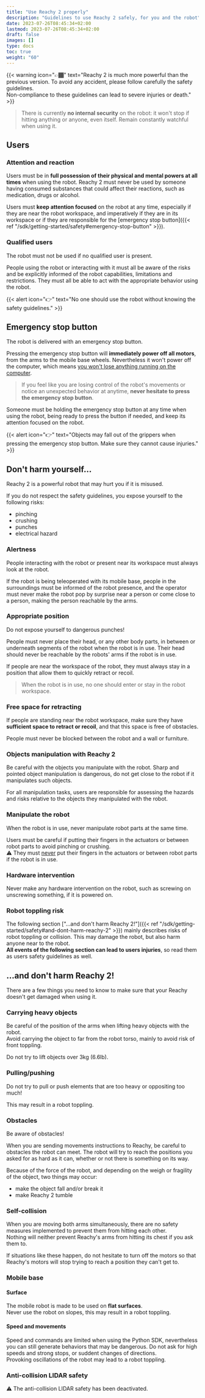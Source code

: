 ```yaml
---
title: "Use Reachy 2 properly"
description: "Guidelines to use Reachy 2 safely, for you and the robot"
date: 2023-07-26T08:45:34+02:00
lastmod: 2023-07-26T08:45:34+02:00
draft: false
images: []
type: docs
toc: true
weight: "60"
---
```


{{< warning icon="👉🏾" text="Reachy 2 is much more powerful than the previous version. To avoid any accident, please follow carefully the safety guidelines. </br>Non-compliance to these guidelines can lead to severe injuries or death." >}}

> There is currently **no internal security** on the robot: it won't stop if hitting anything or anyone, even itself. Remain constantly watchful when using it.

## Users

### Attention and reaction

Users must be in **full possession of their physical and mental powers at all times** when using the robot. Reachy 2 must never be used by someone having consumed substances that could affect their reactions, such as medication, drugs or alcohol.  

Users must **keep attention focused** on the robot at any time, especially if they are near the robot workspace, and imperatively if they are in its workspace or if they are responsible for the [emergency stop button]({{< ref "/sdk/getting-started/safety#emergency-stop-button" >}}).  

### Qualified users

The robot must not be used if no qualified user is present.  

People using the robot or interacting with it must all be aware of the risks and be explicitly informed of the robot capabilities, limitations and restrictions. They must all be able to act with the appropriate behavior using the robot.  

{{< alert icon="👉" text="No one should use the robot without knowing the safety guidelines." >}}

## Emergency stop button

The robot is delivered with an emergency stop button.  

Pressing the emergency stop button will **immediately power off all motors**, from the arms to the mobile base wheels. Nevertheless it won't power off the computer, which means <u>you won't lose anything running on the computer</u>.  

> If you feel like you are losing control of the robot's movements or notice an unexpected behavior at anytime, **never hesitate to press the emergency stop button**.

Someone must be holding the emergency stop button at any time when using the robot, being ready to press the button if needed, and keep its attention focused on the robot.

{{< alert icon="👉" text="Objects may fall out of the grippers when pressing the emergency stop button. Make sure they cannot cause injuries." >}}

## Don't harm yourself...

Reachy 2 is a powerful robot that may hurt you if it is misused.  

If you do not respect the safety guidelines, you expose yourself to the following risks:
- pinching
- crushing
- punches
- electrical hazard

### Alertness

People interacting with the robot or present near its workspace must always look at the robot.  

If the robot is being teleoperated with its mobile base, people in the surroundings must be informed of the robot presence, and the operator must never make the robot pop by surprise near a person or come close to a person, making the person reachable by the arms.

### Appropriate position

Do not expose yourself to dangerous punches!

People must never place their head, or any other body parts, in between or underneath segments of the robot when the robot is in use. Their head should never be reachable by the robots' arms if the robot is in use.  

If people are near the workspace of the robot, they must always stay in a position that allow them to quickly retract or recoil.

> When the robot is in use, no one should enter or stay in the robot workspace.

### Free space for retracting

If people are standing near the robot workspace, make sure they have **sufficient space to retract or recoil**, and that this space is free of obstacles.  

People must never be blocked between the robot and a wall or furniture.

### Objects manipulation with Reachy 2

Be careful with the objects you manipulate with the robot. Sharp and pointed object manipulation is dangerous, do not get close to the robot if it manipulates such objects.  

For all manipulation tasks, users are responsible for assessing the hazards and risks relative to the objects they manipulated with the robot. 

### Manipulate the robot

When the robot is in use, never manipulate robot parts at the same time.  

Users must be careful if putting their fingers in the actuators or between robot parts to avoid pinching or crushing.  
:warning: They must <u>never</u> put their fingers in the actuators or between robot parts if the robot is in use.  

### Hardware intervention

Never make any hardware intervention on the robot, such as screwing on unscrewing something, if it is powered on.

### Robot toppling risk

The following section ["...and don't harm Reachy 2!"]({{< ref "/sdk/getting-started/safety#and-dont-harm-reachy-2" >}}) mainly describes risks of robot toppling or collision. This may damage the robot, but also harm anyone near to the robot.    
**All events of the following section can lead to users injuries**, so read them as users safety guidelines as well.

## ...and don't harm Reachy 2!

There are a few things you need to know to make sure that your Reachy doesn't get damaged when using it.

### Carrying heavy objects

Be careful of the position of the arms when lifting heavy objects with the robot.  
Avoid carrying the object to far from the robot torso, mainly to avoid risk of front toppling.  

Do not try to lift objects over 3kg (6.6lb).

### Pulling/pushing

Do not try to pull or push elements that are too heavy or oppositing too much!  

This may result in a robot toppling.

### Obstacles

Be aware of obstacles!  

When you are sending movements instructions to Reachy, be careful to obstacles the robot can meet. The robot will try to reach the positions you asked for as hard as it can, whether or not there is something on its way.  

Because of the force of the robot, and depending on the weigh or fragility of the object, two things may occur:
- make the object fall and/or break it
- make Reachy 2 tumble

### Self-collision

When you are moving both arms simultaneously, there are no safety measures implemented to prevent them from hitting each other.  
Nothing will neither prevent Reachy's arms from hitting its chest if you ask them to.  

If situations like these happen, do not hesitate to turn off the motors so that Reachy's motors will stop trying to reach a position they can't get to.

### Mobile base

#### Surface

The mobile robot is made to be used on **flat surfaces**.  
Never use the robot on slopes, this may result in a robot toppling.

#### Speed and movements

Speed and commands are limited when using the Python SDK, nevertheless you can still generate behaviors that may be dangerous. Do not ask for high speeds and strong stops, or suddent changes of directions.  
Provoking oscillations of the robot may lead to a robot toppling.

### Anti-collision LIDAR safety

:warning: The anti-collision LIDAR safety has been deactivated.